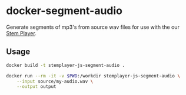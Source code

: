 # docker-segment-audio

Generate segments of mp3's from source wav files for use with the our [Stem Player](https://github.com/stemplayer-js/stemplayer-js).

## Usage

```sh
docker build -t stemplayer-js-segment-audio .

docker run --rm -it -v $PWD:/workdir stemplayer-js-segment-audio \
    --input source/my-audio.wav \
    --output output
```
